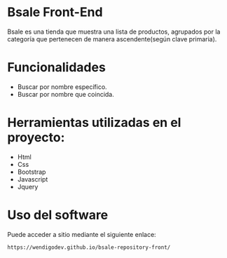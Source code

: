 # Bsale Front-End

Bsale es una tienda que muestra una lista de productos, agrupados por la categoría que pertenecen de manera ascendente(según clave primaria).

# Funcionalidades

* Buscar por nombre específico.
* Buscar por nombre que coincida.

# Herramientas utilizadas en el proyecto:

* Html
* Css
* Bootstrap
* Javascript
* Jquery

# Uso del software

Puede acceder a sitio mediante el siguiente enlace:

```
https://wendigodev.github.io/bsale-repository-front/
```
